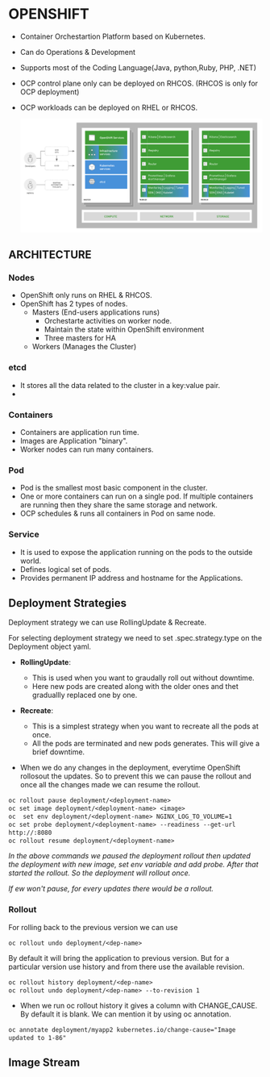 # OPENSHIFT

- Container Orchestartion Platform based on Kubernetes.
- Can do Operations & Development
- Supports most of the Coding Language(Java, python,Ruby, PHP, .NET)
- OCP control plane only can be deployed on RHCOS. (RHCOS is only for OCP deployment)
- OCP workloads can be deployed on RHEL or RHCOS.
  
  ![Alt text](Images/Image1.PNG)
  

## ARCHITECTURE

### Nodes

- OpenShift only runs on RHEL & RHCOS.
- OpenShift has 2 types of nodes.
  - Masters (End-users applications runs)
      - Orchestarte activities on worker node.
      - Maintain the state within OpenShift environment
      - Three masters for HA
  - Workers (Manages the Cluster)

### etcd

- It stores all the data related to the cluster in a key:value pair.
- 

### Containers

- Containers are application run time.
- Images are Application "binary".
- Worker nodes can run many containers.

### Pod

- Pod is the smallest most basic component in the cluster.
- One or more containers can run on a single pod. If multiple containers are running then they share the same storage and network.
- OCP schedules & runs all containers in Pod on same node.

### Service

- It is used to expose the application running on the pods to the outside world. 
- Defines logical set of pods.
- Provides permanent IP address and hostname for the Applications.


## Deployment Strategies

Deployment strategy we can use RollingUpdate & Recreate.

For selecting deployment strategy we need to set .spec.strategy.type on the Deployment object yaml.
- **RollingUpdate**: 
  - This is used when you want to graudally roll out without downtime.
  - Here new pods are created along with the older ones and thet graduallly replaced one by one.
- **Recreate**: 
  - This is a simplest strategy when you want to recreate all the pods at once.
  - All the pods are terminated and new pods generates. This will give a brief downtime.

- When we do any changes in the deployment, everytime OpenShift rollosout the updates. So to prevent this we can pause the rollout and once all the changes made we can resume the rollout.

```
oc rollout pause deployment/<deployment-name>
oc set image deployment/<deployment-name> <image>
oc  set env deployment/<deployment-name> NGINX_LOG_TO_VOLUME=1
oc set probe deployment/<deployment-name> --readiness --get-url http://:8080
oc rollout resume deployment/<deployment-name>
```

*In the above commands we paused the deployment rollout then updated the deployment with new image, set env variable and add probe. After that started the rollout. So the deployment will rollout once.*

*If ew won't pause, for every updates there would be a rollout.*

### Rollout

For rolling back to the previous version we can use 
```
oc rollout undo deployment/<dep-name>
```
By default it will bring the application to previous version. But for a particular version use history and from there use the available revision.
```
oc rollout history deployment/<dep-name>
oc rollout undo deployment/<dep-name> --to-revision 1

```

- When we run oc rollout history it gives a column with CHANGE_CAUSE. By default it is blank. We can mention it by using oc annotation.

```
oc annotate deployment/myapp2 kubernetes.io/change-cause="Image updated to 1-86"
```

## Image Stream









